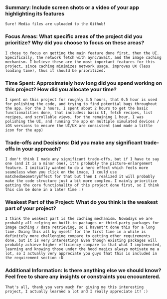 ### Summary: Include screen shots or a video of your app highlighting its features
    Sure! Media files are uploaded to the Github!

### Focus Areas: What specific areas of the project did you prioritize? Why did you choose to focus on these areas?
    I chose to focus on getting the main feature done first, then the UI. Specifically, the network fetch with aync/await, and the image caching mechanism. I believe these are the most important features for this project, since caching minimizes network usage, improves UX (less loading time), thus it should be prioritized.

### Time Spent: Approximately how long did you spend working on this project? How did you allocate your time?
    I spent on this project for roughly 3.5 hours, that 0.5 hour is used for polishing the code, and trying to find potential bugs throughout the app. For the 3 hours, I spent about 2 hours to get the basic functionalities done, that includes: basic UI, fetch recipes, list recipes, and scrollable views, for the remaining 1 hour, I was polishing the UI, and running the app on multiple simulated devices / iOS versions to ensure the UI/UX are consistent (and made a little icon for the app)

### Trade-offs and Decisions: Did you make any significant trade-offs in your approach?
    I don't think I made any significant trade-offs, but if I have to say one (and it is a minor one), it's probably the picture-enlargement feature. I initially wanted to do a hero effect which feels more seameless when you click on the image, I could use matchedGeometryEffect for that but then I realized it will probably make the code structure just a bit more complex. I mainly prioritize getting the core functionality of this project done first, so I think this can be done in a later time :)

### Weakest Part of the Project: What do you think is the weakest part of your project?
    I think the weakest part is the caching mechanism. Nowadays we are probably all relying on built-in packages or third-party packages for image caching / data retrieving, so I havent't done this for a long time. Doing this all by myself for the first time in a while is definitely more challenging compare to getting other requirements done, but it is very interesting! Even though existing packages will probably achieve higher efficiency compare to that what I implemented, learning and knowing those under the hood magics always motivate me a lot, so I actually very appreciate you guys that this is included in the requirement section :D 

### Additional Information: Is there anything else we should know? Feel free to share any insights or constraints you encountered.
    That's all, thank you very much for giving me this interesting project, I actually learned a lot and I really appreciate it! :)
